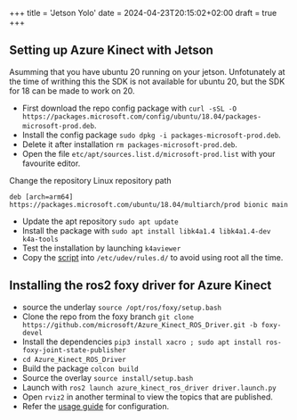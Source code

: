 +++
title = 'Jetson Yolo'
date = 2024-04-23T20:15:02+02:00
draft = true
+++

## Setting up Azure Kinect with Jetson

Asumming that you have ubuntu 20 running on your jetson. Unfotunately at the time of writhing this the SDK is not available for ubuntu 20, but the SDK for 18 can be made to work on 20.

- First download the repo config package with `curl -sSL -O https://packages.microsoft.com/config/ubuntu/18.04/packages-microsoft-prod.deb`.
- Install the config package `sudo dpkg -i packages-microsoft-prod.deb`.
- Delete it after installation `rm packages-microsoft-prod.deb`.
- Open the file `etc/apt/sources.list.d/microsoft-prod.list` with your favourite editor.

Change the repository Linux repository path 
```
deb [arch=arm64] https://packages.microsoft.com/ubuntu/18.04/multiarch/prod bionic main
```

- Update the apt repository `sudo apt update`
- Install the package with `sudo apt install libk4a1.4 libk4a1.4-dev k4a-tools`
- Test the installation by launching `k4aviewer`
- Copy the [script](https://github.com/microsoft/Azure-Kinect-Sensor-SDK/blob/develop/scripts/99-k4a.rules) into `/etc/udev/rules.d/` to avoid using root all the time.

## Installing the ros2 foxy driver for Azure Kinect


- source the underlay `source /opt/ros/foxy/setup.bash`
- Clone the repo from the foxy branch `git clone https://github.com/microsoft/Azure_Kinect_ROS_Driver.git -b foxy-devel`
- Install the dependencies `pip3 install xacro ; sudo apt install ros-foxy-joint-state-publisher`
- `cd Azure_Kinect_ROS_Driver`
- Build the package `colcon build` 
- Source the overlay `source install/setup.bash`
- Launch with `ros2 launch azure_kinect_ros_driver driver.launch.py`
- Open `rviz2` in another terminal to view the topics that are published.
- Refer the [usage guide](https://github.com/microsoft/Azure_Kinect_ROS_Driver/blob/foxy-devel/docs/usage.md) for configuration.

